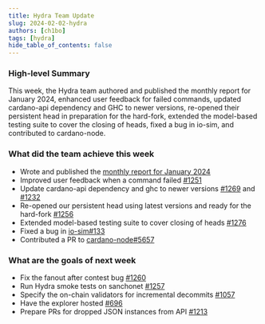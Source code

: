 ```yaml
---
title: Hydra Team Update
slug: 2024-02-02-hydra
authors: [ch1bo]
tags: [hydra]
hide_table_of_contents: false
---
```


### High-level Summary

This week, the Hydra team authored and published the monthly report for January 2024, enhanced user feedback for failed commands, updated cardano-api dependency and GHC to newer versions, re-opened their persistent head in preparation for the hard-fork, extended the model-based testing suite to cover the closing of heads, fixed a bug in io-sim, and contributed to cardano-node.

### What did the team achieve this week

-   Wrote and published the [monthly report for January 2024](https://hydra.family/head-protocol/monthly/2024-01)
-   Improved user feedback when a command failed [#1251](https://github.com/input-output-hk/hydra/issues/1251)
-   Update cardano-api dependency and ghc to newer versions [#1269](https://github.com/input-output-hk/hydra/pull/1269) and [#1232](https://github.com/input-output-hk/hydra/pull/1232)
-   Re-opened our persistent head using latest versions and ready for the hard-fork [#1256](https://github.com/input-output-hk/hydra/issues/1256)
-   Extended model-based testing suite to cover closing of heads [#1276](https://github.com/input-output-hk/hydra/pull/1276)
-   Fixed a bug in [io-sim#133](https://github.com/input-output-hk/io-sim/issues/133)
-   Contributed a PR to [cardano-node#5657](https://github.com/IntersectMBO/cardano-node/pull/5657)

### What are the goals of next week

-   Fix the fanout after contest bug [#1260](https://github.com/input-output-hk/hydra/issues/1260)
-   Run Hydra smoke tests on sanchonet [#1257](https://github.com/input-output-hk/hydra/issues/1257)
-   Specify the on-chain validators for incremental decommits [#1057](https://github.com/input-output-hk/hydra/issues/1057)
-   Have the explorer hosted [#696](https://github.com/input-output-hk/hydra/issues/696)
-   Prepare PRs for dropped JSON instances from API [#1213](https://github.com/input-output-hk/hydra/issues/1213)
